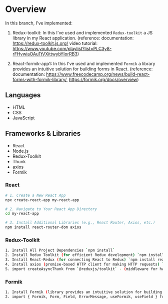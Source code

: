 # Overview

In this branch, I've implemented:

1. Redux-toolkit: In this I've used and implemented `Redux-toolkit` a JS library in my React application.
   (reference: documentation: https://redux-toolkit.js.org/
   video tutorial: https://www.youtube.com/playlist?list=PLC3y8-rFHvwiaOAuTtVXittwybYIorRB3)

2. React-formik-app1: In this I've used and implemented `Formik` a library provides an intuitive solution for building forms in React.
   (reference: documentation: https://www.freecodecamp.org/news/build-react-forms-with-formik-library/, https://formik.org/docs/overview)

## Languages

- HTML
- CSS
- JavaScript

## Frameworks & Libraries

- React
- Node.js
- Redux-Toolkit
- Thunk
- axios
- Formik

### React

```bash
# 1. Create a New React App
npx create-react-app my-react-app

# 2. Navigate to Your React App Directory
cd my-react-app

# 3. Install Additional Libraries (e.g., React Router, Axios, etc.)
npm install react-router-dom axios
```

### Redux-Toolkit

```bash
1. Install All Project Dependencies `npm install`
2. Install Redux Toolkit (for efficient Redux development) `npm install @reduxjs/toolkit`
3. Install React-Redux (for connecting React to Redux) `npm install react-redux`
4. Install axios (promise-based HTTP client for making HTTP requests) `npm install axios`
5. import createAsyncThunk from `@reduxjs/toolkit` - (middleware for handling asynchronous logic in Redux)
```

### Formik

```bash
1. Install Formik (library provides an intuitive solution for building forms in React) - `npm install formik --save`
2. import { Formik, Form, Field, ErrorMessage, useFormik, useField } from 'formik';
```
